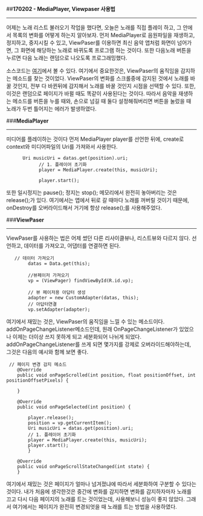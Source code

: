 ##**170202 - MediaPlayer, Viewpaser 사용법**

***
 어제는 노래 리스트 불러오기 작업을 했다면, 오늘은 노래를 직접 플레이 하고, 그 안에서 목록의 변화를 어떻게 하는지 알아보자. 먼저 MediaPlayer로 음원파일을 재생하고, 정지하고, 중지시킬 수 있고, ViewPaser를 이용하면 최신 음악 앱처럼 화면이 넘어가면, 그 화면에 해당하는 노래로 바뀌도록 프로그램 하는 것이다. 또한 다음노래 버튼을 누르면 다음 노래는 랜덤으로 나오도록 프로그래밍했다.

 소스코드는 [여기](https://github.com/Younkyu/Younkyu/tree/master/%EA%B0%9C%EC%9D%B8%ED%94%84%EB%A1%9C%EC%A0%9D%ED%8A%B8/CustomMusicPlayer)에서 볼 수 있다. 여기에서 중요한것은, ViewPaser의 움직임을 감지하는 메소드를 찾는 것이었다. ViewPaser의 변화를 스크롤중에 감지된 것에서 노래를 바꿀 것인지, 전부 다 바뀐뒤에 감지해서 노래를 바꿀 것인지 시점을 선택할 수 있다. 또한, 이것은 랜덤으로 페이지가 바뀔 때도 똑같이 사용된다는 것이다. 따라서 음악을 재생하는 메소드를 버튼을 누를 때와, 손으로 넘길 때 둘다 설정해줘버리면 버튼을 눌렀을 때 노래가 두번 틀어지는 에러가 발생하였다.
 
###**MediaPlayer**
***
 미디어를 플레이하는 것이다 먼저 MediaPlayer player를 선언한 뒤에, create로 context와 미디어파일의 Uri를 가져와서 사용한다.
 
		  Uri musicUri = datas.get(position).uri;
		        // 1. 플레이어 초기화
		        player = MediaPlayer.create(this, musicUri);
		
		        player.start();

 또한 일시정지는 pause(); 정지는 stop(); 메모리에서 완전히 놓아버리는 것은 release();가 있다. 여기에서는 앱에서 뒤로 갈 때마다 노래를 꺼버릴 것이기 때문에, onDestroy를 오버라이드해서 거기에 항상 release();를 사용해주었다.

 ###**ViewPaser**
 ***
  ViewPaser를 사용하는 법은 어제 썼던 다른 리사이클뷰나, 리스트뷰와 다르지 않다. 선언하고, 데이터를 가져오고, 어댑터를 연결하면 된다. 
	
	   // 데이터 가져오기
	        datas = Data.get(this);
	
	        //뷰페이저 가져오기
	        vp = (ViewPager) findViewById(R.id.vp);
	
	        // 뷰 페이저용 아답터 생성
	        adapter = new CustomAdapter(datas, this);
	        // 아답터연결
	        vp.setAdapter(adapter);

 여기에서 재밌는 것은, ViewPaser의 움직임을 느낄 수 있는 메소드이다. addOnPageChangeListener메소드인데, 원래 OnPageChangeListener가 있었으나 이제는 더이상 쓰지 못하게 되고 세분화되어 나뉘게 되었다. addOnPageChangeListener를 쓰게 되면 몇가지를 강제로 오버라이드해야하는데, 그것은 다음의 예시와 함께 보면 좋다.

	 // 페이지 변경 감지 메소드
	    @Override
	    public void onPageScrolled(int position, float positionOffset, int positionOffsetPixels) {
	
	    }
	
	    @Override
	    public void onPageSelected(int position) {
	
	        player.release();
	        position = vp.getCurrentItem();
	        Uri musicUri = datas.get(position).uri;
	        // 1. 플레이어 초기화
	        player = MediaPlayer.create(this, musicUri);
	        player.start();
		    }
	
	    @Override
	    public void onPageScrollStateChanged(int state) {
	    }

 여기에서 재밌는 것은 페이지가 얼마나 넘겨졌냐에 따라서 세분화하여 구분할 수 있다는 것이다. 내가 처음에 생각한것은 중간에 변화를 감지하면 변화를 감지하자마자 노래를 끄고 다시 다음 페이지의 노래를 트는 것이었는데, 사용해보니 성능이 좋지 않았다. 그래서 여기에서는 페이지가 완전히 변경되엇을 때 노래를 트는 방법을 사용하였다.